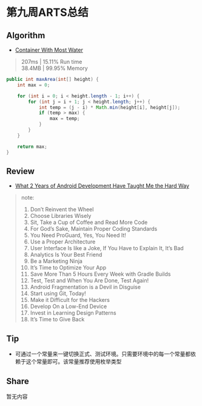 # 第九周ARTS总结
## Algorithm
- [Container With Most Water](https://leetcode.com/problems/container-with-most-water/)
> 207ms | 15.11% Run time  
> 38.4MB | 99.95% Memory
```java
public int maxArea(int[] height) {
    int max = 0;

    for (int i = 0; i < height.length - 1; i++) {
        for (int j = i + 1; j < height.length; j++) {
            int temp = (j - i) * Math.min(height[i], height[j]);
            if (temp > max) {
                max = temp;
            }
        }
    }

    return max;
}
```

## Review
- [What 2 Years of Android Development Have Taught Me the Hard Way](https://blog.aritraroy.in/what-my-2-years-of-android-development-have-taught-me-the-hard-way-52b495ba5c51)  
>note:
>1. Don’t Reinvent the Wheel
>2. Choose Libraries Wisely
>3. Sit, Take a Cup of Coffee and Read More Code
>4. For God’s Sake, Maintain Proper Coding Standards
>5. You Need ProGuard, Yes, You Need It!
>6. Use a Proper Architecture
>7. User Interface Is like a Joke, If You Have to Explain It, It’s Bad
>8. Analytics Is Your Best Friend
>9. Be a Marketing Ninja
>10. It’s Time to Optimize Your App
>11. Save More Than 5 Hours Every Week with Gradle Builds
>12. Test, Test and When You Are Done, Test Again!
>13. Android Fragmentation is a Devil in Disguise
>14. Start using Git, Today!
>15. Make it Difficult for the Hackers
>16. Develop On a Low-End Device
>17. Invest in Learning Design Patterns
>18. It’s Time to Give Back

## Tip
+ 可通过一个常量来一键切换正式、测试环境。只需要环境中的每一个常量都依赖于这个常量即可。该常量推荐使用枚举类型

## Share
暂无内容